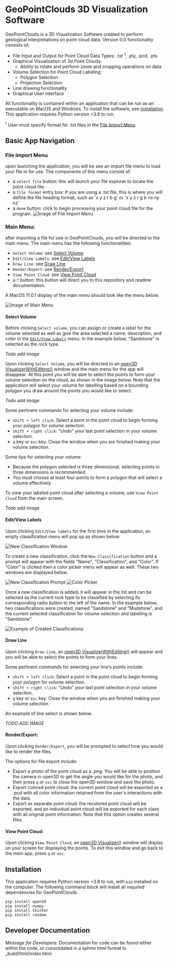 # GeoPointClouds 3D Visualization Software

GeoPointClouds is a 3D Visualization Software created to perform geological interpretations on point cloud data. Version 0.0 functionality consists of:
  * File Input and Output for Point Cloud Data Types: .txt<sup> 1</sup>, .ply, .pcd, .pts
  * Graphical Visualization of 3d Point Clouds:
    * Ability to rotate and perform zoom and cropping operations on data  
  * Volume Selection for Point Cloud Labeling:
    * Polygon Selection
    * Projection Selection
  * Line drawing functionality
  * Graphical User Interface

All functionality is contained within an application that can be run as an executable on MacOS and Windows. To install the software, see [installation](#installation). This application requires Python version >3.8 to run.

<sup>1</sup> User must specify format for .txt files in the [File Import Menu](#file-import-menu) 

## Basic App Navigation

### File Import Menu
upon launching the application, you will be see an import file menu to load your file in for use. The components of this menu consist of:
  * a `select file` button: this will launch your file explorer to locate the point cloud file. 
  * a `file format` entry box: if you are using a .txt file, this is where you will define the file heading format, such as 'x y z r b g' or 'x y z r g b nx ny nz'
  * a `done` button: click to begin processing your point cloud file for the program. 
![Image of File Import Menu](https://github.com/nchaconbgeo/pointcloudpackage/blob/880882d4609b8b2aa132f7eb7d34bdbd2db4bf9d/R3dF8LChjjVPzA0pDqUXoSYy9t1eK2RRW5jquabGel_H5_XPiKdv2jDJfidlsbG88s8_LCcRUvSiqM7aY-i3iiDwUG50hAhSVn_FPrI4dMeyWPMZ6fCetf_L04XTLexrpRpJEQNS_vo(1).png)

### Main Menu:
after importing a file for use in GeoPointClouds, you will be directed to the main menu. The main menu has the following functionalities:
  * `Select Volume`: see [Select Volume](#select-volume)
  * `Edit/View Labels`: see [Edit/View Labels](#editview-labels)
  * `Draw Line`: see [Draw Line](#draw-line)
  * `Render/Export`: see [Render/Export](#renderexport)
  * `View Point Cloud`: see [View Point Cloud](#view-point-cloud)
  * a `?` button: this button will direct you to this repository and readme documentation.

A MacOS 11.0.1 display of the main menu should look like the menu below.
  
  ![Image of Main Menu](https://github.com/nchaconbgeo/pointcloudpackage/blob/52e50232f70f1181900d37183f385c8311e2cfbd/5LM8NSSPHYK7F1Tk6wDMWapX95uX_1i72NGmp0vEPue0i4H4XdKcnLZjElpvhE3AkI8uStRGPqCTLEp3Gy7mfDQL-4KT0yHWYlaUdmEhQENTtlAZXpWwi-kOLCGN4aY0ZYp8qnxBzYY.png)
  
#### Select Volume
Before clicking `Select volume`, you can assign or create a label for the volume selected as well as give the area selected a name, description, and color in the [`Edit/View Labels`](#editview-labels) menu. In the example below, "Sandstone" is selected as the rock type. 

  *Todo add image*

Upon clicking `Select Volume`, you will be directed to an [open3D VisualizerWithEditing()](http://www.open3d.org/docs/latest/python_api/open3d.visualization.VisualizerWithEditing.html) window and the main menu for the app will disappear. At this point you will be able to select the points to form your volume selection on the cloud, as shown in the image below. Note that the application will select your volume for labelling based on a bounding polygon you draw around the points you would like to select. 

  *Todo add image*

Some pertinent commands for selecting your volume include:
 * `shift + left click`: Select a point in the point cloud to begin forming your polygon for volume selection. 
 * `shift + right click`: "Undo" your last point selection in your volume selection.
 * `q` key or `esc` key: Close the window when you are finished making your volume selection.

Some tips for selecting your volume:
 * Because the polygon selected is three dimensional, selecting points in three dimensions is recommended. 
 * You must choose at least four points to form a polygon that will select a volume effectively

To view your labeled point cloud after selecting a volume, use `View Point Cloud` from the main screen.

  *Todo add image*

#### Edit/View Labels
Upon clicking `Edit/View labels` for the first time in the application, an empty classification menu will pop up as shown below:

![New Classification Window](https://github.com/nchaconbgeo/pointcloudpackage/blob/main/point_classification_contact.png)

To create a new classification, click the `New Classification` button and a prompt will appear with the fields "Name", "Classification", and "Color". If "Color" is clicked then a color picker menu will appear as well. These two windows are displayed below.

![New Classification Prompt](https://github.com/nchaconbgeo/pointcloudpackage/blob/main/new_type_contact.png)
![Color Picker](https://github.com/nchaconbgeo/pointcloudpackage/blob/main/color_picker_contact.png)

Once a new classification is added, it will appear in the list and can be selected as the current rock type to be classified by selecting its corresponding radio button to the left of the name. In the example below, two classifications were created, named "Sandstone" and "Mudstone", and the current selected classification for volume selection and labelling is "Sandstone".

![Example of Created Classifications](https://github.com/nchaconbgeo/pointcloudpackage/blob/main/classifications_contact.png)


#### Draw Line
Upon clicking `Draw Line`, an [open3D VisualizerWithEditing()](http://www.open3d.org/docs/latest/python_api/open3d.visualization.VisualizerWithEditing.html) will appear and you will be able to select the points to form your lines.

Some pertinent commands for selecting your line's points include:
 * `shift + left click`: Select a point in the point cloud to begin forming your polygon for volume selection. 
 * `shift + right click`: "Undo" your last point selection in your volume selection.
 * `q` key or `esc` key: Close the window when you are finished making your volume selection.

An example of line select is shown below. 

*TODO ADD IMAGE*


#### Render/Export:
Upon clicking `Render/Export`, you will be prompted to select how you would like to render the files. 

The options for file export include:
  * Export a photo of the point cloud as a .png: You will be able to position the camera in open3D to get the angle you would like for the photo, and then press `q` or `esc` to close the open3D window and save the photo.
  * Export colored point cloud: the current point cloud will be exported as a .pcd with all color information retained from the user's interactions with the data. 
  * Export as separate point cloud: the recolored point cloud will be exported, and an individual point cloud will be exported for each class with all original point information. Note that this option creates several files. 

#### View Point Cloud:
Upon clicking `View Point Cloud`, an [open3D Visualizer()](http://www.open3d.org/docs/latest/python_api/open3d.visualization.Visualizer.html) window will display on your screen for displaying the points. To exit this window and go back to the main app, press `q` or `esc`.

## Installation
This application requires Python version >3.8 to run, with `pip` installed on the computer. The following command block will install all required dependencies for GeoPointClouds.

`pip install open3d`  
`pip install numpy`  
`pip install tkinter`  
`pip install random`  



## Developer Documentation

*Message for Developers:* Documentation for code can be found either within the code, or consolidated in a sphinx html format in _build/html/index.html
